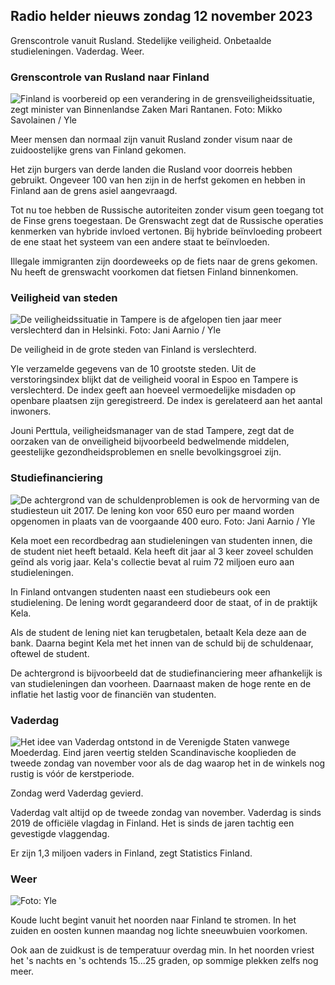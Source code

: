## Radio helder nieuws zondag 12 november 2023

Grenscontrole vanuit Rusland. Stedelijke veiligheid. Onbetaalde studieleningen. Vaderdag. Weer.

### Grenscontrole van Rusland naar Finland

![Finland is voorbereid op een verandering in de grensveiligheidssituatie, zegt minister van Binnenlandse Zaken Mari Rantanen. Foto: Mikko Savolainen / Yle](https://images.cdn.yle.fi/image/upload/c_crop,h_2720,w_4836,x_0,y_450/ar_1.7777777777777777,c_fill,g_faces,h_675,w_1200/dpr_1.0/q_auto:eco/f_auto/fl_lossy/v1695988171/39-11790926516b884859ee)

Meer mensen dan normaal zijn vanuit Rusland zonder visum naar de zuidoostelijke grens van Finland gekomen.

Het zijn burgers van derde landen die Rusland voor doorreis hebben gebruikt. Ongeveer 100 van hen zijn in de herfst gekomen en hebben in Finland aan de grens asiel aangevraagd.

Tot nu toe hebben de Russische autoriteiten zonder visum geen toegang tot de Finse grens toegestaan. De Grenswacht zegt dat de Russische operaties kenmerken van hybride invloed vertonen. Bij hybride beïnvloeding probeert de ene staat het systeem van een andere staat te beïnvloeden.

Illegale immigranten zijn doordeweeks op de fiets naar de grens gekomen. Nu heeft de grenswacht voorkomen dat fietsen Finland binnenkomen.

### Veiligheid van steden

![De veiligheidssituatie in Tampere is de afgelopen tien jaar meer verslechterd dan in Helsinki. Foto: Jani Aarnio / Yle](https://images.cdn.yle.fi/image/upload/c_crop,h_2687,w_4777,x_1,y_258/ar_1.7777777777777777,c_fill,g_faces,h_675,w_1200/dpr_1.0/q_auto:eco/f_auto/fl_lossy/v1699517677/39-1197321654a95de6dbe7)

De veiligheid in de grote steden van Finland is verslechterd.

Yle verzamelde gegevens van de 10 grootste steden. Uit de verstoringsindex blijkt dat de veiligheid vooral in Espoo en Tampere is verslechterd. De index geeft aan hoeveel vermoedelijke misdaden op openbare plaatsen zijn geregistreerd. De index is gerelateerd aan het aantal inwoners.

Jouni Perttula, veiligheidsmanager van de stad Tampere, zegt dat de oorzaken van de onveiligheid bijvoorbeeld bedwelmende middelen, geestelijke gezondheidsproblemen en snelle bevolkingsgroei zijn.

### Studiefinanciering

![De achtergrond van de schuldenproblemen is ook de hervorming van de studiesteun uit 2017. De lening kon voor 650 euro per maand worden opgenomen in plaats van de voorgaande 400 euro. Foto: Jani Aarnio / Yle](https://images.cdn.yle.fi/image/upload/c_crop,h_3078,w_5472,x_0,y_557/ar_1.7777777777777777,c_fill,g_faces,h_675,w_1200/dpr_1.0/q_auto:eco/f_auto/fl_lossy/v1694583672/39-1171262650149d3dfd0c)

Kela moet een recordbedrag aan studieleningen van studenten innen, die de student niet heeft betaald. Kela heeft dit jaar al 3 keer zoveel schulden geïnd als vorig jaar. Kela's collectie bevat al ruim 72 miljoen euro aan studieleningen.

In Finland ontvangen studenten naast een studiebeurs ook een studielening. De lening wordt gegarandeerd door de staat, of in de praktijk Kela.

Als de student de lening niet kan terugbetalen, betaalt Kela deze aan de bank. Daarna begint Kela met het innen van de schuld bij de schuldenaar, oftewel de student.

De achtergrond is bijvoorbeeld dat de studiefinanciering meer afhankelijk is van studieleningen dan voorheen. Daarnaast maken de hoge rente en de inflatie het lastig voor de financiën van studenten.

### Vaderdag

![Het idee van Vaderdag ontstond in de Verenigde Staten vanwege Moederdag. Eind jaren veertig stelden Scandinavische kooplieden de tweede zondag van november voor als de dag waarop het in de winkels nog rustig is vóór de kerstperiode.](https://images.cdn.yle.fi/image/upload/c_crop,h_360,w_640,x_0,y_0/ar_1.7777777777777777,c_fill,g_faces,h_675,w_1200/dpr_1.0/q_auto:eco/f_auto/fl_lossy/v1510307500/39-4421515a057677df668)

Zondag werd Vaderdag gevierd.

Vaderdag valt altijd op de tweede zondag van november. Vaderdag is sinds 2019 de officiële vlagdag in Finland. Het is sinds de jaren tachtig een gevestigde vlaggendag.

Er zijn 1,3 miljoen vaders in Finland, zegt Statistics Finland.

### Weer

![ Foto: Yle](https://images.cdn.yle.fi/image/upload/c_crop,h_1080,w_1919,x_0,y_0/ar_1.7777777777777777,c_fill,g_faces,h_675,w_1200/dpr_1.0/q_auto:eco/f_auto/fl_lossy/v1699803736/39-11995176550f22164d93)

Koude lucht begint vanuit het noorden naar Finland te stromen. In het zuiden en oosten kunnen maandag nog lichte sneeuwbuien voorkomen.

Ook aan de zuidkust is de temperatuur overdag min. In het noorden vriest het 's nachts en 's ochtends 15\...25 graden, op sommige plekken zelfs nog meer.